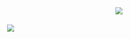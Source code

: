 <img align="right" src="https://visitor-badge.laobi.icu/badge?page_id=DavidAdam1323.DavidAdam1323" />

<!-- <h1 align="center">
  <a href="https://git.io/typing-svg">
    <img src="https://readme-typing-svg.herokuapp.com/?font=Righteous&size=35&center=true&vCenter=true&width=500&height=70&duration=4000&lines=Hello+there!+👋🏼;+I'm+David+Adam.;"/>
  </a>
</h1>

<!-- Title with Motion Effect and Waving Hand -->
<h1 align="center">
  <a href="#">
    <img src="https://readme-typing-svg.herokuapp.com?font=Righteous&size=35&center=true&vCenter=true&width=500&height=70&lines=Hello+World!+👋;I'm+David+Adam+Silva,+a+Software+Developer." />
  </a>
</h1>
